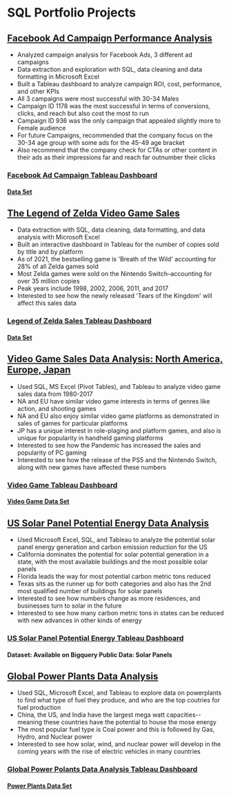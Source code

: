 # SQL Portfolio Projects 

## [Facebook Ad Campaign Performance Analysis](https://github.com/kykashi/SQL-Projects/blob/main/Facebook%20Ad%20Campaign%20Analysis)
- Analyzed campaign analysis for Facebook Ads, 3 different ad campaigns
- Data extraction and exploration with SQL, data cleaning and data formatting in Microsoft Excel
- Built a Tableau dashboard to analyze campaign ROI, cost, performance, and other KPIs
- All 3 campaigns were most successful with 30-34 Males
- Campaign ID 1178 was the most successful in terms of conversions, clicks, and reach but also cost the most to run
- Campaign ID 936 was the only campaign that appealed slightly more to Female audience
- For future Campaigns, recommended that the company focus on the 30-34 age group with some ads for the 45-49 age bracket
- Also recommend that the company check for CTAs or other content in their ads as their impressions far and reach far outnumber their clicks
### [Facebook Ad Campaign Tableau Dashboard](https://public.tableau.com/app/profile/kyle2216/viz/FacebookAdCampaignAnalysis_16862029922700/Dashboard1)
#### [Data Set](https://www.kaggle.com/datasets/nguynnguynnht/facebook-adcampaigns)

## [The Legend of Zelda Video Game Sales](https://github.com/kykashi/SQL-Projects/blob/main/Legend%20of%20Zelda)
- Data extraction with SQL, data cleaning, data formatting, and data analysis with Microsoft Excel
- Built an interactive dashboard in Tableau for the number of copies sold by title and by platform
- As of 2021, the bestselling game is 'Breath of the Wild' accounting for 28% of all Zelda games sold
- Most Zelda games were sold on the Nintendo Switch–accounting for over 35 million copies
- Peak years include 1998, 2002, 2006, 2011, and 2017 
- Interested to see how the newly released 'Tears of the Kingdom' will affect this sales data
### [Legend of Zelda Sales Tableau Dashboard](https://public.tableau.com/app/profile/kyle2216/viz/LegendofZeldaSales1991-2021Dashboard/ZeldaSalesDashboard)
#### [Data Set](https://www.kaggle.com/datasets/codefantasy/list-of-best-selling-nintendo-games)

## [Video Game Sales Data Analysis: North America, Europe, Japan](https://github.com/kykashi/Portfolio-Projects/blob/main/Video_Game_Sales)
- Used SQL, MS Excel (Pivot Tables), and Tableau to analyze video game sales data from 1980-2017
- NA and EU have similar video game interests in terms of genres like action, and shooting games 
- NA and EU also enjoy similar video game platforms as demonstrated in sales of games for particular platforms
- JP has a unique interest in role-plaging and platform games, and also is unique for popularity in handheld gaming platforms
- Interested to see how the Pandemic has increased the sales and popularity of PC gaming
- Interested to see how the release of the PS5 and the Nintendo Switch, along with new games have affected these numbers
### [Video Game Tableau Dashboard](https://public.tableau.com/app/profile/kyle2216/viz/NorthAmericaEuropeJapanVideoGameSalesDataAnalysis/NAEUandJPVideoGameSalesData1982-2020?publish=yes)
#### [Video Game Data Set](https://www.kaggle.com/datasets/ibriiee/video-games-sales-dataset-2022-updated-extra-feat)

## [US Solar Panel Potential Energy Data Analysis](https://github.com/kykashi/Portfolio-Projects/blob/main/SolarPanelPotential_SQL)
- Used Microsoft Excel, SQL, and Tableau to analyze the potential solar panel energy generation and carbon emission reduction for the US
- California dominates the potential for solar potential generation in a state, with the most available buildings and the most possible solar panels
- Florida leads the way for most potential carbon metric tons reduced
- Texas sits as the runner up for both categories and also has the 2nd most qualified number of buildings for solar panels
- Interested to see how numbers change as more residences, and businesses turn to solar in the future
- Interested to see how many carbon metric tons in states can be reduced with new advances in other kinds of energy
### [US Solar Panel Potential Energy Tableau Dashboard](https://public.tableau.com/app/profile/kyle2216/viz/USSolarPanelPotentialDashboard/Dashboard1)
#### Dataset: Available on Bigquery Public Data: Solar Panels

## [Global Power Plants Data Analysis](https://github.com/kykashi/Portfolio-Projects/blob/main/Global%20Power%20Plants%20SQL)
- Used SQL, Microsoft Excel, and Tableau to explore data on powerplants to find what type of fuel they produce, and who are the top coutries for fuel production
- China, the US, and India have the largest mega watt capacities--meaning these countries have the potential to house the mose energy
- The most popular fuel type is Coal power and this is followed by Gas, Hydro, and Nuclear power
- Interested to see how solar, wind, and nuclear power will develop in the coming years with the rise of electric vehicles in many countries
### [Global Power Polants Data Analysis Tableau Dashboard](https://public.tableau.com/app/profile/kyle2216/viz/GlobalPowerPlants_16790001644500/Dashboard1)
#### [Power Plants Data Set](https://www.kaggle.com/datasets/ramjasmaurya/global-powerplants)
